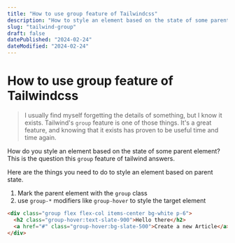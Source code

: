 ```yaml
---
title: "How to use group feature of Tailwindcss"
description: "How to style an element based on the state of some parent element in Tailwindcss"
slug: "tailwind-group"
draft: false
datePublished: "2024-02-24"
dateModified: "2024-02-24"
---
```


# How to use group feature of Tailwindcss

> I usually find myself forgetting the details of something, but I know it exists. Tailwind's `group` feature is one of those things. It's a great feature, and knowing that it exists has proven to be useful time and time again.

How do you style an element based on the state of some parent element? This is the question this `group` feature of tailwind answers.

Here are the things you need to do to style an element based on parent state.

1. Mark the parent element with the `group` class
2. use `group-*` modifiers like `group-hover` to style the target element

```html
<div class="group flex flex-col items-center bg-white p-6">
  <h2 class="group-hover:text-slate-900">Hello there</h2>
  <a href="#" class="group-hover:bg-slate-500">Create a new Article</a>
</div>
```
